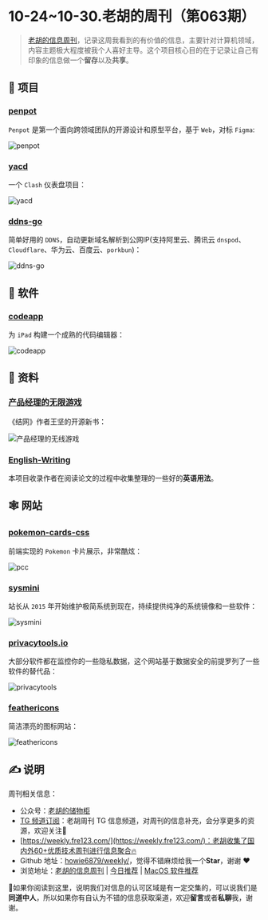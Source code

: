 # 10-24~10-30.老胡的周刊（第063期）

> [老胡的信息周刊](https://weekly.howie6879.com/)，记录这周我看到的有价值的信息，主要针对计算机领域，内容主题极大程度被我个人喜好主导。这个项目核心目的在于记录让自己有印象的信息做一个**留存**以及**共享**。

## 🎯 项目

### [penpot](https://github.com/penpot/penpot)

`Penpot` 是第一个面向跨领域团队的开源设计和原型平台，基于 `Web`，对标 `Figma`:

![penpot](https://images-1252557999.file.myqcloud.com/uPic/penpot.jpg)

### [yacd](https://github.com/haishanh/yacd)

一个 `Clash` 仪表盘项目：

![yacd](https://images-1252557999.file.myqcloud.com/uPic/yacd.png)

### [ddns-go](https://github.com/jeessy2/ddns-go)

简单好用的 `DDNS`，自动更新域名解析到公网IP(支持阿里云、腾讯云 `dnspod`、`Cloudflare`、华为云、百度云、`porkbun`)：

![ddns-go](https://images-1252557999.file.myqcloud.com/uPic/ddns-go.png)

## 🤖 软件

### [codeapp](https://github.com/thebaselab/codeapp)

为 `iPad` 构建一个成熟的代码编辑器：

![codeapp](https://images-1252557999.file.myqcloud.com/uPic/codeapp.png)

## 👀 资料

### [产品经理的无限游戏](https://jiewang.gitbook.io/chan-pin-jing-li-de-wu-xian-you-xi/)

《结网》作者王坚的开源新书：

![产品经理的无线游戏](https://images-1252557999.file.myqcloud.com/uPic/产品经理的无线游戏.jpg)

### [English-Writing](https://github.com/yzy1996/English-Writing)

本项目收录作者在阅读论文的过程中收集整理的一些好的**英语用法**。

## 🕸 网站

### [pokemon-cards-css](https://github.com/simeydotme/pokemon-cards-css)

前端实现的 `Pokemon` 卡片展示，非常酷炫：

![pcc](https://images-1252557999.file.myqcloud.com/uPic/pcc.jpg)

### [sysmini](https://www.sysmini.com/)

站长从 `2015` 年开始维护极简系统到现在，持续提供纯净的系统镜像和一些软件：

![sysmini](https://images-1252557999.file.myqcloud.com/uPic/sysmini.jpg)

### [privacytools.io](https://www.privacytools.io/)

大部分软件都在监控你的一些隐私数据，这个网站基于数据安全的前提罗列了一些软件的替代品：

![privacytools](https://images-1252557999.file.myqcloud.com/uPic/privacytools.jpg)

### [feathericons](https://feathericons.com/)

简洁漂亮的图标网站：

![feathericons](https://images-1252557999.file.myqcloud.com/uPic/feathericons.jpg)

## ✍️ 说明

周刊相关信息：

- 公众号：[老胡的储物柜](https://images-1252557999.file.myqcloud.com/uPic/ETIbMe.jpg)
- [TG 频道订阅](https://t.me/howie_weekly)：老胡周刊 TG 信息频道，对周刊的信息补充，会分享更多的资源，欢迎关注👏
- [https://weekly.fre123.com/](https://weekly.fre123.com/)：老胡收集了国内外60+优质技术周刊进行信息聚合🔥
- Github 地址：[howie6879/weekly/](https://github.com/howie6879/weekly/)，觉得不错麻烦给我一个**Star**，谢谢 ❤️
- 浏览地址：[老胡的信息周刊](https://weekly.howie6879.com) | [今日推荐](https://weekly.howie6879.com/recommend/index.html) | [MacOS 软件推荐](https://weekly.howie6879.com/soft/mac.html)

🙌如果你阅读到这里，说明我们对信息的认可区域是有一定交集的，可以说我们是**同道中人**，所以如果你有自认为不错的信息获取渠道，欢迎**留言**或者**私聊**我，谢谢。
